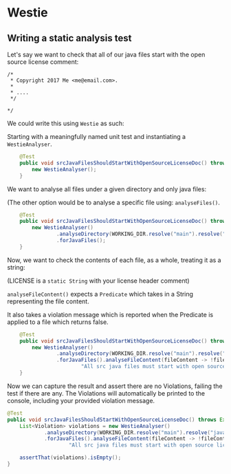 # Westie

## Writing a static analysis test

Let's say we want to check that all of our java files start with the open source license comment:

```
/*
 * Copyright 2017 Me <me@email.com>.
 *
 * ....
 */

*/
```

We could write this using `Westie` as such:


Starting with a meaningfully named unit test and instantiating a `WestieAnalyser`.
```java
    @Test
    public void srcJavaFilesShouldStartWithOpenSourceLicenseDoc() throws Exception {
        new WestieAnalyser();
    }
```

We want to analyse all files under a given directory and only java files:

(The other option would be to analyse a specific file using: `analyseFiles()`.
```java
    @Test
    public void srcJavaFilesShouldStartWithOpenSourceLicenseDoc() throws Exception {
        new WestieAnalyser()
                .analyseDirectory(WORKING_DIR.resolve("main").resolve("java"))
                .forJavaFiles();
    }
```

Now, we want to check the contents of each file, as a whole, treating it as a string:

(LICENSE is a `static String` with your license header comment)

`analyseFileContent()` expects a `Predicate` which takes in a String representing the file content.

It also takes a violation message which is reported when the Predicate is applied to a file which returns false.
```java
    @Test
    public void srcJavaFilesShouldStartWithOpenSourceLicenseDoc() throws Exception {
        new WestieAnalyser()
                .analyseDirectory(WORKING_DIR.resolve("main").resolve("java"))
                .forJavaFiles().analyseFileContent(fileContent -> !fileContent.startsWith(LICENSE),
                        "All src java files must start with open source license header.");
    }
```

Now we can capture the result and assert there are no Violations, failing the test if there are any.
The Violations will automatically be printed to the console, including your provided violation message.
```java
@Test
public void srcJavaFilesShouldStartWithOpenSourceLicenseDoc() throws Exception {
    List<Violation> violations = new WestieAnalyser()
            .analyseDirectory(WORKING_DIR.resolve("main").resolve("java"))
            .forJavaFiles().analyseFileContent(fileContent -> !fileContent.startsWith(LICENSE),
                    "All src java files must start with open source license header.");

    assertThat(violations).isEmpty();
}
```